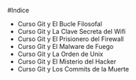 #Indice

* Curso Git y El Bucle Filosofal
* Curso Git y La Clave Secreta del Wifi
* Curso Git y El Prisionero del Firewall
* Curso Git y El Malware de Fuego
* Curso Git y La Orden de Unix
* Curso Git y El Misterio del Hacker
* Curso Git y Los Commits de la Muerte
